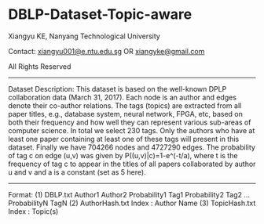 # DBLP-Dataset-Topic-aware

Xiangyu KE, Nanyang Technological University

Contact: xiangyu001@e.ntu.edu.sg OR xiangyke@gmail.com

All Rights Reserved

-------------------------------------------------------------------------------------------------------------------------------------------

Dataset Description:
This dataset is based on the well-known DPLP collaboration data (March 31, 2017). Each node is an author and edges denote their co-author relations. The tags (topics) are extracted from all paper titles, e.g., database system, neural network, FPGA, etc, based on both their frequency and how well they can represent various sub-areas of computer science. In total we select 230 tags. Only the authors who have at least one paper containing at least one of these tags will present in this dataset. Finally we have 704266 nodes and 4727290 edges. The probability of tag c on edge (u,v) was given by P((u,v)|c)=1-e^(-t/a), where t is the frequency of tag c to appear in the titles of all papers collaborated by author u and v and a is a constant (set as 5 here).

-------------------------------------------------------------------------------------------------------------------------------------------

Format:
(1)	DBLP.txt
	Author1 Author2 Probability1 Tag1 Probability2 Tag2 ... ProbabilityN TagN
(2) AuthorHash.txt
	Index : Author Name
(3) TopicHash.txt
	Index : Topic(s)


